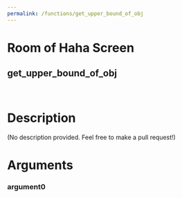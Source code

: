 ```yaml
---
permalink: /functions/get_upper_bound_of_obj
---
```

# Room of Haha Screen  
## get_upper_bound_of_obj  
&nbsp;  
# Description  
(No description provided. Feel free to make a pull request!) 
&nbsp;  
# Arguments
### argument0

&nbsp;  


